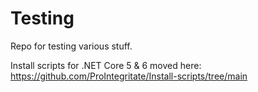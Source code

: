 # Testing
Repo for testing various stuff.

Install scripts for .NET Core 5 & 6 moved here:  https://github.com/ProIntegritate/Install-scripts/tree/main
